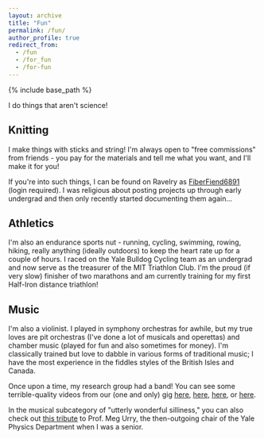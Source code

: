 ```yaml
---
layout: archive
title: "Fun"
permalink: /fun/
author_profile: true
redirect_from:
  - /fun
  - /for_fun
  - /for-fun
---
```


{% include base_path %}

I do things that aren't science!

Knitting
--------
I make things with sticks and string! I'm always open to "free commissions" from friends - you pay for the materials and tell me what you want, and I'll make it for you!

If you're into such things, I can be found on Ravelry as [FiberFiend6891](https://www.ravelry.com/projects/FiberFiend6891) (login required). I was religious about posting projects up through early undergrad and then only recently started documenting them again...

Athletics
---------
I'm also an endurance sports nut - running, cycling, swimming, rowing, hiking, really anything (ideally outdoors) to keep the heart rate up for a couple of hours. I raced on the Yale Bulldog Cycling team as an undergrad and now serve as the treasurer of the MIT Triathlon Club. I'm the proud (if very slow) finisher of two marathons and am currently training for my first Half-Iron distance triathlon!

Music
-----
I'm also a violinist. I played in symphony orchestras for awhile, but my true loves are pit orchestras (I've done a lot of musicals and operettas) and chamber music (played for fun and also sometimes for money). I'm classically trained but love to dabble in various forms of traditional music; I have the most experience in the fiddles styles of the British Isles and Canada.

Once upon a time, my research group had a band! You can see some terrible-quality videos from our (one and only) gig [here](https://www.youtube.com/watch?v=bV0iOsPjyMk), [here](https://www.youtube.com/watch?v=TJEpjHaR5VY), [here](https://www.youtube.com/watch?v=WToYsebbzzM), or [here](https://www.youtube.com/watch?v=vHYbFYXQTIU).

In the musical subcategory of "utterly wonderful silliness," you can also check out [this tribute](https://www.youtube.com/watch?v=qqkCK9jvKIg) to Prof. Meg Urry, the then-outgoing chair of the Yale Physics Department when I was a senior.
